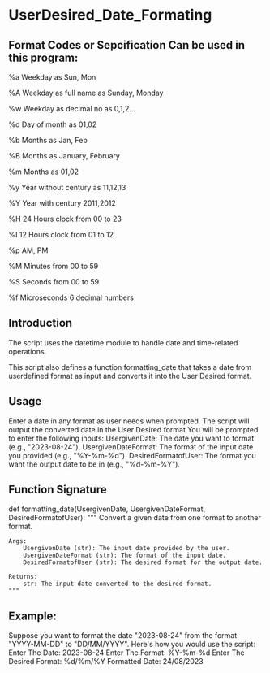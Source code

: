 # UserDesired_Date_Formating

## Format Codes or Sepcification Can be used in this program:

%a Weekday as Sun, Mon

%A Weekday as full name as Sunday, Monday 

%w Weekday as decimal no as 0,1,2...

%d Day of month as 01,02

%b Months as Jan, Feb

%B Months as January, February

%m Months as 01,02

%y Year without century as 11,12,13

%Y Year with century 2011,2012

%H 24 Hours clock from 00 to 23

%I 12 Hours clock from 01 to 12

%p AM, PM

%M Minutes from 00 to 59

%S Seconds from 00 to 59

%f Microseconds 6 decimal numbers


## Introduction
The script uses the datetime module to handle date and time-related operations.

This script also defines a function formatting_date that takes a date from userdefined format as input and converts it into the User Desired format.

## Usage
Enter a date in any format as user needs when prompted.
The script will output the converted date in the User Desired format
You will be prompted to enter the following inputs:
UsergivenDate: The date you want to format (e.g., "2023-08-24").
UsergivenDateFormat: The format of the input date you provided (e.g., "%Y-%m-%d").
DesiredFormatofUser: The format you want the output date to be in (e.g., "%d-%m-%Y").

## Function Signature
def formatting_date(UsergivenDate, UsergivenDateFormat, DesiredFormatofUser):
    """
    Convert a given date from one format to another format.

    Args:
        UsergivenDate (str): The input date provided by the user.
        UsergivenDateFormat (str): The format of the input date.
        DesiredFormatofUser (str): The desired format for the output date.

    Returns:
        str: The input date converted to the desired format.
    """


  ## Example:
  Suppose you want to format the date "2023-08-24" from the format "YYYY-MM-DD" to "DD/MM/YYYY". Here's how you would use the script:
  Enter The Date: 2023-08-24
  Enter The Format: %Y-%m-%d
  Enter The Desired Format: %d/%m/%Y
  Formatted Date: 24/08/2023



